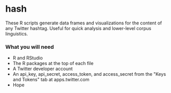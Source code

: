 # hash
These R scripts generate data frames and visualizations for the content of any Twitter hashtag. Useful for quick analysis and lower-level corpus linguistics.

   ### What you will need
  * R and RStudio
  * The R packages at the top of each file
  * A Twitter developer account
  * An api_key, api_secret, access_token, and access_secret from the "Keys and Tokens" tab at apps.twitter.com
  * Hope
  
